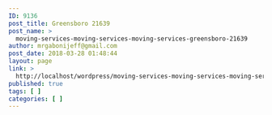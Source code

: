 ```yaml
---
ID: 9136
post_title: Greensboro 21639
post_name: >
  moving-services-moving-services-moving-services-greensboro-21639
author: mrgabonijeff@gmail.com
post_date: 2018-03-28 01:48:44
layout: page
link: >
  http://localhost/wordpress/moving-services-moving-services-moving-services-greensboro-21639/
published: true
tags: [ ]
categories: [ ]
---
```

